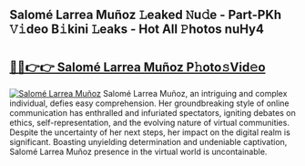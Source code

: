 ## Salomé Larrea Muñoz 𝙻eaked 𝙽u𝚍e - Part-PKh 𝚅𝚒deo B𝚒kini 𝙻eaks - Hot All 𝙿hotos nuHy4

# <h2><a href="http://ld0nf9t.urlbe.top/?page=Salom%c3%a9+Larrea+Mu%c3%b1oz">🔗🔗👉👉 Salomé Larrea Muñoz P𝚑oto𝚜Vid𝚎o</a></h2>

[![Salomé Larrea Muñoz](https://i.imgur.com/eBuTRDB.gif)](http://ld0nf9t.urlbe.top/?page=Salom%c3%a9+Larrea+Mu%c3%b1oz)
Salomé Larrea Muñoz, an intriguing and complex individual, defies easy comprehension. Her groundbreaking style of online communication has enthralled and infuriated spectators, igniting debates on ethics, self-representation, and the evolving nature of virtual communities. Despite the uncertainty of her next steps, her impact on the digital realm is significant. Boasting unyielding determination and undeniable captivation, Salomé Larrea Muñoz presence in the virtual world is uncontainable.
